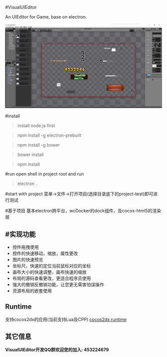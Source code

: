 #VisualUIEditor

An UIEditor for Game, base on electron.

![](./screenshot/screenprint.jpg)

#install
> install node.js first

> npm install -g electron-prebuilt

> npm install -g bower

> bower install

> npm install

#run
open shell in project root and run
> electron .

#start with project
菜单->文件->打开项目(选择目录底下的project-test)即可进行测试

#基于项目
基本electron跨平台，wcDocker的dock组件，及cocos-html5的渲染层

#实现功能
------------------------
* 控件拖拽使用
* 控件的快速移动，缩放，属性更改
* 图片的快速预览
* 坐标尺，快速的定位当前鼠标对应的坐标
* 画布大小的快速调整，画布快速的缩放
* 布局的源码查看更改，更适合程序员使用
* 强大的撤销反撤销功能，让您更无需害怕误操作
* 资源布局的嵌套使用

Runtime
-------------
支持cocos2dx的应用(当前支持Lua及CPP)
[cocos2dx runtime](https://github.com/tickbh/VisualUIEditor_2dx_runtime "cocos2dx runtime")

其它信息
-----------------------
**VisualUIEditor开发QQ群欢迎您的加入: 453224679**